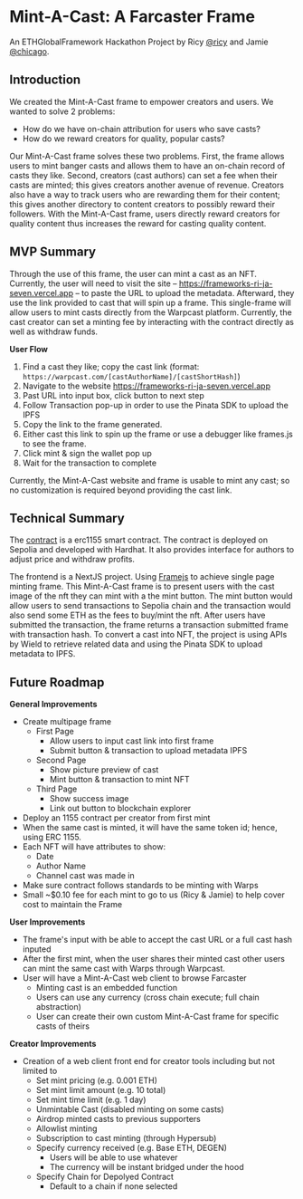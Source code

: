 # Mint-A-Cast: A Farcaster Frame
An ETHGlobalFramework Hackathon Project by Ricy [@ricy](https://warpcast.com/ricy) and Jamie [@chicago](https://warpcast.com/chicago).

## Introduction
We created the Mint-A-Cast frame to empower creators and users. We wanted to solve 2 problems: 
- How do we have on-chain attribution for users who save casts?
- How do we reward creators for quality, popular casts?

Our Mint-A-Cast frame solves these two problems. First, the frame allows users to mint banger casts and allows them to have an on-chain record of casts they like. Second, creators (cast authors) can set a fee when their casts are minted; this gives creators another avenue of revenue. Creators also have a way to track users who are rewarding them for their content; this gives another directory to content creators to possibly reward their followers. With the Mint-A-Cast frame, users directly reward creators for quality content thus increases the reward for casting quality content.

## MVP Summary
Through the use of this frame, the user can mint a cast as an NFT. Currently, the user will need to visit the site – https://frameworks-ri-ja-seven.vercel.app – to paste the URL to upload the metadata. Afterward, they use the link provided to cast that will spin up a frame. This single-frame will allow users to mint casts directly from the Warpcast platform. Currently, the cast creator can set a minting fee by interacting with the contract directly as well as withdraw funds. 

**User Flow**
1. Find a cast they like; copy the cast link (format: `https://warpcast.com/[castAuthorName]/[castShortHash]`)
2. Navigate to the website https://frameworks-ri-ja-seven.vercel.app
3. Past URL into input box, click button to next step
4. Follow Transaction pop-up in order to use the Pinata SDK to upload the IPFS
5. Copy the link to the frame generated.
6. Either cast this link to spin up the frame or use a debugger like frames.js to see the frame.
7. Click mint & sign the wallet pop up
8. Wait for the transaction to complete

Currently, the Mint-A-Cast website and frame is usable to mint any cast; so no customization is required beyond providing the cast link.

## Technical Summary
The [contract](https://sepolia.etherscan.io/tx/0x4b50fa82925f3417af973bddf057a074345efe818a6491e898f057f898141f23) is a erc1155 smart contract. The contract is deployed on Sepolia and developed with Hardhat. It also provides interface for authors to adjust price and withdraw profits.

The frontend is a NextJS project. Using [Framejs](https://github.com/jamiechicago312/frameworks-ri-ja/blob/main/frontend/src/app/%5BtokenId%5D/frames/route.tsx) to achieve single page minting frame. This Mint-A-Cast frame is to present users with the cast image of the nft they can mint with a the mint button. The mint button would allow users to send transactions to Sepolia chain and the transaction would also send some ETH as the fees to buy/mint the nft. After users have submitted the transaction, the frame returns a transaction submitted frame with transaction hash. To convert a cast into NFT, the project is using APIs by Wield to retrieve related data and using the Pinata SDK to upload metadata to IPFS.

## Future Roadmap

**General Improvements**
- Create multipage frame
   - First Page
      - Allow users to input cast link into first frame
      - Submit button & transaction to upload metadata IPFS
   - Second Page
      - Show picture preview of cast
      - Mint button & transaction to mint NFT
   - Third Page
      - Show success image
      - Link out button to blockchain explorer
- Deploy an 1155 contract per creator from first mint
- When the same cast is minted, it will have the same token id; hence, using ERC 1155.
- Each NFT will have attributes to show:
   - Date
   - Author Name
   - Channel cast was made in
- Make sure contract follows standards to be minting with Warps
- Small ~$0.10 fee for each mint to go to us (Ricy & Jamie) to help cover cost to maintain the Frame

**User Improvements**
- The frame's input with be able to accept the cast URL or a full cast hash inputed
- After the first mint, when the user shares their minted cast other users can mint the same cast with Warps through Warpcast.
- User will have a Mint-A-Cast web client to browse Farcaster
   - Minting cast is an embedded function
   - Users can use any currency (cross chain execute; full chain abstraction)
   - User can create their own custom Mint-A-Cast frame for specific casts of theirs

**Creator Improvements**
- Creation of a web client front end for creator tools including but not limited to
  - Set mint pricing (e.g. 0.001 ETH)
  - Set mint limit amount (e.g. 10 total)
  - Set mint time limit (e.g. 1 day)
  - Unmintable Cast (disabled minting on some casts)
  - Airdrop minted casts to previous supporters
  - Allowlist minting
  - Subscription to cast minting (through Hypersub)
  - Specify currency received (e.g. Base ETH, DEGEN)
      - Users will be able to use whatever
      - The currency will be instant bridged under the hood
  - Specify Chain for Depolyed Contract
     - Default to a chain if none selected
